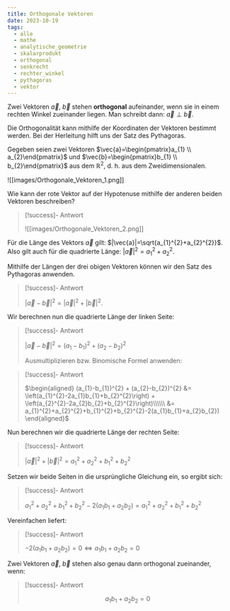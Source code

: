 ```yaml
---
title: Orthogonale Vektoren
date: 2023-10-19
tags:
  - alle
  - mathe
  - analytische_geometrie
  - skalarprodukt
  - orthogonal
  - senkrecht
  - rechter_winkel
  - pythagoras
  - vektor
---
```



Zwei Vektoren $\vec{a}$, $\vec{b}$ stehen **orthogonal** aufeinander, wenn sie in einem rechten Winkel zueinander liegen. Man schreibt dann: $\vec{a}\perp\vec{b}$.

Die Orthogonalität kann mithilfe der Koordinaten der Vektoren bestimmt werden. Bei der Herleitung hilft uns der Satz des Pythagoras.

Gegeben seien zwei Vektoren $\vec{a}=\begin{pmatrix}a_{1} \\ a_{2}\end{pmatrix}$ und $\vec{b}=\begin{pmatrix}b_{1} \\ b_{2}\end{pmatrix}$ aus dem $\mathbb{R}^{2}$, d.&nbsp;h. aus dem Zweidimensionalen.

![[images/Orthogonale_Vektoren_1.png]]

Wie kann der rote Vektor auf der Hypotenuse mithilfe der anderen beiden Vektoren beschreiben?

>[!success]- Antwort
>
>![[images/Orthogonale_Vektoren_2.png]]

Für die Länge des Vektors $\vec{a}$ gilt: $|\vec{a}|=\sqrt{a_{1}^{2}+a_{2}^{2}}$. Also gilt auch für die quadrierte Länge: $|\vec{a}|^{2}=a_{1}^{2}+a_{2}^{2}$.

Mithilfe der Längen der drei obigen Vektoren können wir den Satz des Pythagoras anwenden. 
>
>[!success]- Antwort
>
>$|\vec{a}-\vec{b}|^{2} = |\vec{a}|^{2}+|\vec{b}|^{2}$.

Wir berechnen nun die quadrierte Länge der linken Seite:

>[!success]- Antwort
>
>$|\vec{a}-\vec{b}|^{2} = (a_{1}-b_{1})^{2} + (a_{2}-b_{2})^{2}$
>
>Ausmultiplizieren bzw. Binomische Formel anwenden:

>[!success]- Antwort
>
>$\begin{aligned}
(a_{1}-b_{1})^{2} + (a_{2}-b_{2})^{2} &= \left(a_{1}^{2}-2a_{1}b_{1}+b_{2}^{2}\right) + \left(a_{2}^{2}-2a_{2}b_{2}+b_{2}^{2}\right)\\\\\\ &= a_{1}^{2}+a_{2}^{2}+b_{1}^{2}+b_{2}^{2}-2(a_{1}b_{1}+a_{2}b_{2})
\end{aligned}$ 


Nun berechnen wir die quadrierte Länge der rechten Seite:

>[!success]- Antwort
>
>$|\vec{a}|^{2}+|\vec{b}|^{2} = a_{1}^{2}+a_{2}^{2}+ b_{1}^{2}+b_{2}^{2}$
>

Setzen wir beide Seiten in die ursprüngliche Gleichung ein, so ergibt sich:

>[!success]- Antwort
>
>$a_{1}^{2}+a_{2}^{2}+b_{1}^{2}+b_{2}^{2}-2(a_{1}b_{1}+a_{2}b_{2}) = a_{1}^{2}+a_{2}^{2}+ b_{1}^{2}+b_{2}^{2}$


Vereinfachen liefert:

>[!success]- Antwort
>
>$-2(a_{1}b_{1}+a_{2}b_{2}) = 0 \Leftrightarrow a_{1}b_{1}+a_{2}b_{2} = 0$


Zwei Vektoren $\vec{a}$, $\vec{b}$ stehen also genau dann orthogonal zueinander, wenn:

>[!success]- Antwort
>
>$$a_{1}b_{1}+a_{2}b_{2} = 0$$ 
